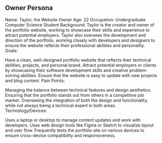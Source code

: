 ## Owner Persona
Name: Taylor, the Website Owner
Age: 22
Occupation: Undergraduate Computer Science Student
Background: Taylor is the creator and owner of the portfolio website, working to showcase their skills and experience to attract potential employers. Taylor also oversees the development and direction of the portfolio, working closely with developers and designers to ensure the website reflects their professional abilities and personality.
Goals:

Have a clean, well-designed portfolio website that reflects their technical abilities, projects, and personal brand.
Attract potential employers or clients by showcasing their software development skills and creative problem-solving abilities.
Ensure that the website is easy to update with new projects and blog content.
Pain Points:

Managing the balance between technical features and design aesthetics.
Ensuring that the portfolio stands out from others in a competitive job market.
Overseeing the integration of both the design and functionality, while not always being a technical expert in both areas.
Technology/Devices:

Uses a laptop or desktop to manage content updates and work with developers.
Uses web design tools like Figma or Sketch to visualize layout and user flow.
Frequently tests the portfolio site on various devices to ensure cross-device compatibility and responsiveness.
